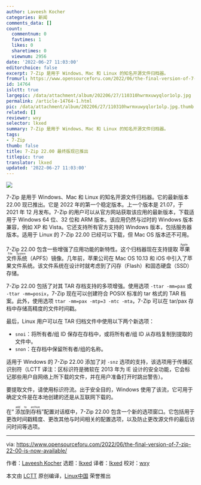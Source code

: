 ```yaml
---
author: Laveesh Kocher
categories: 新闻
comments_data: []
count:
  commentnum: 0
  favtimes: 1
  likes: 0
  sharetimes: 0
  viewnum: 2956
date: '2022-06-27 11:03:00'
editorchoice: false
excerpt: 7-Zip 是用于 Windows、Mac 和 Linux 的知名开源文件归档器。
fromurl: https://www.opensourceforu.com/2022/06/the-final-version-of-7-zip-22-00-is-now-available/
id: 14764
islctt: true
largepic: /data/attachment/album/202206/27/110310hwrmxuwyqlor1olp.jpg
permalink: /article-14764-1.html
pic: /data/attachment/album/202206/27/110310hwrmxuwyqlor1olp.jpg.thumb.jpg
related: []
reviewer: wxy
selector: lkxed
summary: 7-Zip 是用于 Windows、Mac 和 Linux 的知名开源文件归档器。
tags:
- 7-Zip
thumb: false
title: 7-Zip 22.00 最终版现已推出
titlepic: true
translator: lkxed
updated: '2022-06-27 11:03:00'
---
```


![](/data/attachment/album/202206/27/110310hwrmxuwyqlor1olp.jpg)


7-Zip 是用于 Windows、Mac 和 Linux 的知名开源文件归档器。它的最新版本 22.00 现已推出。它是 2022 年的第一个稳定版本。上一个版本是 21.07，于 2021 年 12 月发布。7-Zip 的用户可以从官方网站获取该应用的最新版本，下载适用于 Windows 64 位、32 位和 ARM 版本。该应用仍然与过时的 Windows 版本兼容，例如 XP 和 Vista。它还支持所有官方支持的 Windows 版本，包括服务器版本。适用于 Linux 的 7-Zip 22.00 已经可以下载，但 Mac OS 版本还不可用。


7-Zip 22.00 包含一些增强了应用功能的新特性。这个归档器现在支持提取<ruby> 苹果文件系统 <rt>  Apple File System </rt></ruby>（APFS）镜像。几年前，苹果公司在 Mac OS 10.13 和 iOS 中引入了苹果文件系统。该文件系统在设计时就考虑到了闪存（Flash）和固态硬盘（SSD）存储。


7-Zip 22.00 包括了对其 TAR 存档支持的多项增强。使用选项 `-ttar -mm=pax` 或 `-ttar -mm=posix`，7-Zip 现在可以创建符合 POSIX 标准的 tar 格式的 TAR 档案。此外，使用选项 `ttar -mm=pax -mtp=3 -mtc -mta`，7-Zip 可以在 tar/pax 存档中存储高精度的文件时间戳。


最后，Linux 用户可以在 TAR 归档文件中使用以下两个新选项：


* `snoi`：将所有者/组 ID 保存在存档中，或将所有者/组 ID 从存档复制到提取的文件中。
* `snon`：在存档中保留所有者/组的名称。


适用于 Windows 的 7-Zip 22.00 添加了对 `-snz` 选项的支持，该选项用于传播区识别符（LCTT 译注：区标识符是微软在 2013 年为 IE 设计的安全功能，它会标记那些用户自网络上所下载的文件，并在用户准备打开时跳出警告）。


要提取文件，请使用标识符流。出于安全目的，Windows 使用了该流，它可用于确定文件是在本地创建的还是从互联网下载的。


在“<ruby> 添加到存档 <rt>  add to archive </rt></ruby>”配置对话框中，7-Zip 22.00 包含一个新的选项窗口。它包括用于更改时间戳精度、更改其他与时间相关的配置选项，以及防止更改源文件的最后访问时间等选项。




---


via: <https://www.opensourceforu.com/2022/06/the-final-version-of-7-zip-22-00-is-now-available/>


作者：[Laveesh Kocher](https://www.opensourceforu.com/author/laveesh-kocher/) 选题：[lkxed](https://github.com/lkxed) 译者：[lkxed](https://github.com/lkxed) 校对：[wxy](https://github.com/wxy)


本文由 [LCTT](https://github.com/LCTT/TranslateProject) 原创编译，[Linux中国](https://linux.cn/) 荣誉推出